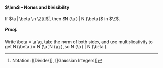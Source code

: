 #### $\lem$ – Norms and Divisibility
If $\a | \beta \in \Z[i]$[^1], then $N (\a ) | N (\beta )$ in $\Z$.

##### *Proof.*
Write \beta = \a \g, take the norm of both sides, and use multiplicativity to get 
N (\beta ) = N (\a )N (\g ), so N (\a ) | N (\beta ).

[^1]: Notation: [[Divides]], [[Gaussian Integers]]